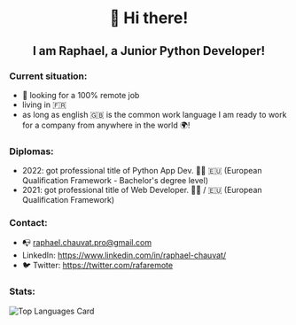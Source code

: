 <h1 align="center">👋 Hi there!</h1>

<h2 align="center">I am Raphael, a Junior Python Developer!</h2>

### Current situation:

- 🔭 looking for a 100% remote job
- living in 🇫🇷
- as long as english 🇬🇧 is the common work language I am ready to work for a company from anywhere in the world 🌍!

### Diplomas:

- 2022: got professional title of Python App Dev. 👨‍🎓 🇪🇺 (European Qualification Framework - Bachelor's degree level)
- 2021: got professional title of Web Developer. 👨‍🎓 / 🇪🇺 (European Qualification Framework)

  
### Contact:

- 📭 raphael.chauvat.pro@gmail.com
- LinkedIn: https://www.linkedin.com/in/raphael-chauvat/
- 🐦 Twitter: https://twitter.com/rafaremote
  
### Stats:

![Top Languages Card](https://github-readme-stats.vercel.app/api/top-langs/?username=rafaremote)
